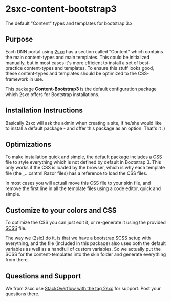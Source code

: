 # 2sxc-content-bootstrap3
The default "Content" types and templates for bootstrap 3.x

## Purpose
Each DNN portal using [2sxc][2sxc] has a section called "Content" which contains the main content-types and main templates. 
This could be initialized manually, but in most cases it's more efficient to install a set of best-practice content-types and templates. To ensure this stuff looks good, these content-types and templates should be optimized to the CSS-framework in use. 

This package **Content-Bootstrap3** is the default configuration package which 2sxc offers for Bootstrap installations. 

## Installation Instructions
Basically 2sxc will ask the admin when creating a site, if he/she would like to install a default package - and offer this package as an option. That's it :)

## Optimizations
To make installation quick and simple, the default package includes a CSS file to style everything which is not defined by default in Bootstrap 3. 
This only works if the CSS is loaded by the browser, which is why each template file (the _...cshtml Razor files) has a reference to load the CSS files. 

In most cases you will actuall move this CSS file to your skin file, and remove the first line in all the template files using a code editor, quick and simple. 

## Customize to your colors and CSS
To optimize the CSS you can just edit it, or re-generate it using the provided [SCSS][SCSS] file. 

The way we (2sic) do it, is that we have a bootstrap SCSS setup with everything, and the file (included in this package) also uses both the default variables as well as a handfull of custom variables. So we actually put the SCSS for the content-templates into the skin folder and generate everything from there. 

## Questions and Support
We from 2sxc use [StackOverflow with the tag 2sxc][StackOverflow] for support. Post your questions there. 



[2sxc]:https://2sxc.org
[StackOverflow]:http://stackoverflow.com/questions/tagged/2sxc
[SCSS]:http://sass-lang.com/
